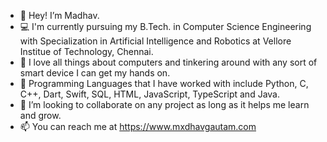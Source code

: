 - 👋 Hey! I’m Madhav.
- 💻 I'm currently pursuing my B.Tech. in Computer Science Engineering with Specialization in Artificial Intelligence and Robotics at Vellore Institue of Technology, Chennai.
- 👀 I love all things about computers and tinkering around with any sort of smart device I can get my hands on.
- 🌱 Programming Languages that I have worked with include Python, C, C++, Dart, Swift, SQL, HTML, JavaScript, TypeScript and Java.
- 💞️ I’m looking to collaborate on any project as long as it helps me learn and grow.
- 📫 You can reach me at https://www.mxdhavgautam.com
